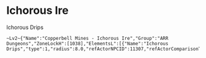 # Ichorous Ire
Ichorous Drips
```
~Lv2~{"Name":"Copperbell Mines - Ichorous Ire","Group":"ARR Dungeons","ZoneLockH":[1038],"ElementsL":[{"Name":"Ichorous Drips","type":1,"radius":8.0,"refActorNPCID":11307,"refActorComparisonType":4}]}
```